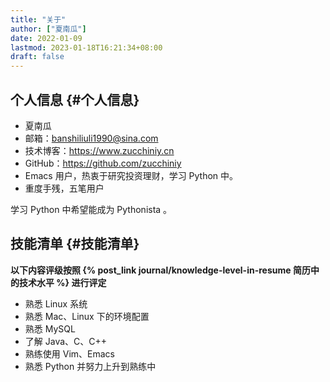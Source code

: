 ```yaml
---
title: "关于"
author: ["夏南瓜"]
date: 2022-01-09
lastmod: 2023-01-18T16:21:34+08:00
draft: false
---
```


## 个人信息 {#个人信息}

-   夏南瓜
-   邮箱：[banshiliuli1990@sina.com](banshiliuli1990@sina.com)
-   技术博客：[<https://www.zucchiniy.cn>](<https://blog.zucchiniy.cn>)
-   GitHub：[<https://github.com/zucchiniy>](<https://github.com/zucchiniy>)
-   Emacs 用户，热衷于研究投资理财，学习 Python 中。
-   重度手残，五笔用户

学习 Python 中希望能成为 Pythonista 。


## 技能清单 {#技能清单}

****以下内容评级按照 {% post_link journal/knowledge-level-in-resume 简历中的技术水平 %} 进行评定****

-   熟悉 Linux 系统
-   熟悉 Mac、Linux 下的环境配置
-   熟悉 MySQL
-   了解 Java、C、C++
-   熟练使用 Vim、Emacs
-   熟悉 Python 并努力上升到熟练中
